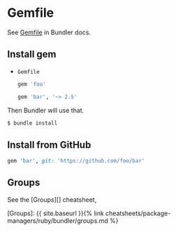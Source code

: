 # Gemfile


See [Gemfile](https://bundler.io/gemfile.html) in Bundler docs.


## Install gem

- `Gemfile`
    ```ruby
    gem 'foo'

    gem 'bar', '~> 2.5'
    ```

Then Bundler will use that.

```sh
$ bundle install
```


## Install from GitHub

```ruby
gem 'bar', git: 'https://github.com/foo/bar'
```


## Groups

See the [Groups][] cheatsheet,

[Groups]: {{ site.baseurl }}{% link cheatsheets/package-managers/ruby/bundler/groups.md %}
